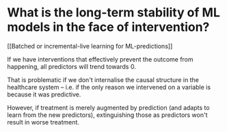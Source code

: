 # What is the long-term stability of ML models in the face of intervention?

[[Batched or incremental-live learning for ML-predictions]]

If we have interventions that effectively prevent the outcome from happening, all predictors will trend towards 0. 

That is problematic if we don't internalise the causal structure in the healthcare system – i.e. if the only reason we intervened on a variable is because it was predictive. 

However, if treatment is merely augmented by prediction (and adapts to learn from the new predictors), extinguishing those as predictors won't result in worse treatment.

<!-- #p2 #service -->

<!-- {BearID:77E1F0A9-711D-4515-9F89-AA498310AB4C-1191-000002E555BE8165} -->
